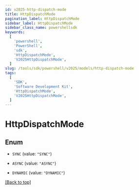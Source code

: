 ```yaml
---
id: v2025-http-dispatch-mode
title: HttpDispatchMode
pagination_label: HttpDispatchMode
sidebar_label: HttpDispatchMode
sidebar_class_name: powershellsdk
keywords:
  [
    'powershell',
    'PowerShell',
    'sdk',
    'HttpDispatchMode',
    'V2025HttpDispatchMode',
  ]
slug: /tools/sdk/powershell/v2025/models/http-dispatch-mode
tags:
  [
    'SDK',
    'Software Development Kit',
    'HttpDispatchMode',
    'V2025HttpDispatchMode',
  ]
---
```


# HttpDispatchMode

## Enum

- `SYNC` (value: `"SYNC"`)

- `ASYNC` (value: `"ASYNC"`)

- `DYNAMIC` (value: `"DYNAMIC"`)

[[Back to top]](#)
